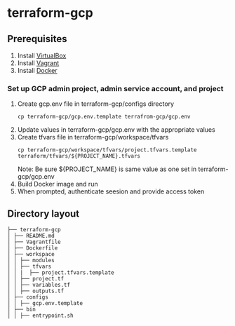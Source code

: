 # terraform-gcp

## Prerequisites
1. Install [VirtualBox](https://www.virtualbox.org/wiki/Downloads)
2. Install [Vagrant](https://www.vagrantup.com/downloads.html)
3. Install [Docker](https://www.docker.com/products/docker-desktop)

### Set up GCP admin project, admin service account, and project
1. Create gcp.env file in terraform-gcp/configs directory
    ```
    cp terraform-gcp/gcp.env.template terrafrom-gcp/gcp.env
    ```
2. Update values in terraform-gcp/gcp.env with the appropriate values
3. Create tfvars file in terraform-gcp/workspace/tfvars
   ```
   cp terraform-gcp/workspace/tfvars/project.tfvars.template terraform/tfvars/${PROJECT_NAME}.tfvars
   ```
   Note: Be sure ${PROJECT_NAME} is same value as one set in terraform-gcp/gcp.env
4. Build Docker image and run
5. When prompted, authenticate seesion and provide access token

## Directory layout
```
├── terraform-gcp
│ ├── README.md
│ ├── Vagrantfile
│ ├── Dockerfile
│ ├── workspace
│ │ ├── modules
│ │ ├── tfvars
│ │ |  ├── project.tfvars.template
│ │ ├── project.tf
│ │ ├── variables.tf
│ │ ├── outputs.tf
│ ├── configs
│ │ ├── gcp.env.template
│ ├── bin 
│ │ ├── entrypoint.sh
```
